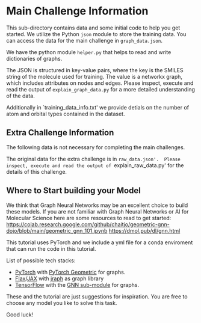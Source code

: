 # Main Challenge Information

This sub-directory contains data and some initial code to help you get started. We utilize the Python `json` module to store the training data. 
You can access the data for the main challenge in `graph_data.json`.

We have the python module `helper.py` that helps to read and write dictionaries of graphs.

The JSON is structured in key-value pairs, where the key is the SMILES string of the molecule used for training. 
The value is a networkx graph, which includes attributes on nodes and edges. 
Please inspect, execute and read the output of `explain_graph_data.py` for a more detailed understanding of the data.

Additionally in `training_data_info.txt' we provide detials on the number of atom and orbital types contained in the dataset.

## Extra Challenge Information

The following data is not necessary for completing the main challenges.

The original data for the extra challenge is in `raw_data.json'. 
Please inspect, execute and read the output of `explain_raw_data.py' for the details of this challenge.

## Where to Start building your Model

We think that Graph Neural Networks may be an excellent choice to build these models.
If you are not familiar with Graph Neural Networks or AI for Molecular Science here are some resources to read to get started:
https://colab.research.google.com/github/chaitjo/geometric-gnn-dojo/blob/main/geometric_gnn_101.ipynb
https://dmol.pub/dl/gnn.html

This tutorial uses PyTorch and we include a yml file for a conda enviroment that can run the code in this tutorial.
 
List of possible tech stacks:
 - [PyTorch](https://github.com/pytorch) with [PyTorch Geometric](https://github.com/pyg-team/pytorch_geometric) for graphs.
 - [Flax](https://github.com/google/flax)/[JAX](https://github.com/google/jax) with [jraph](https://github.com/google-deepmind/jraph) as graph library
 - [TensorFlow](https://github.com/tensorflow) with the [GNN sub-module](https://github.com/tensorflow/gnn) for graphs.

These and the tutorial are just suggestions for inspiration. 
You are free to choose any model you like to solve this task.

Good luck!

